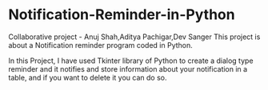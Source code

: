 # Notification-Reminder-in-Python
Collaborative project - Anuj Shah,Aditya Pachigar,Dev Sanger
This project is about a Notification reminder program coded in Python.

In this Project, I have used Tkinter library of Python to create a dialog type reminder and it notifies and store information about your notification in a table, and if you want to delete it you can do so.
